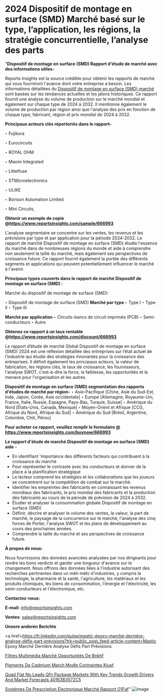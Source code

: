 # 2024 Dispositif de montage en surface (SMD) Marché basé sur le type, l’application, les régions, la stratégie concurrentielle, l’analyse des parts

 "<strong>Dispositif de montage en surface (SMD) Rapport d'étude de marché avec des informations utiles-</strong>

Reports Insights est la source crédible pour obtenir les rapports de marché qui vous fourniront l'avance dont votre entreprise a besoin. Les informations détaillées du <a href=https://www.reportsinsights.com/sample/666993>Dispositif de montage en surface (SMD) marché</a> sont basées sur les tendances actuelles et les jalons historiques. Ce rapport fournit une analyse du volume de production sur le marché mondial et également sur chaque type de 2024 à 2032. Il mentionne également le volume de production par région ainsi que l'analyse des prix en fonction de chaque type, fabricant, région et prix mondial de 2024 à 2032.

<b>Principaux acteurs clés répertoriés dans le rapport-</b>

‣ Fujikura

‣ Eurocircuits

‣ ROYAL OHM

‣ Maxim Integrated

‣ Littelfuse

‣ STMicroelectronics

‣ ULIKE

‣ Borison Automation Limited

‣ Mini Circuits,

<strong><b>Obtenir un exemple de copie @</b></strong><a href=https://www.reportsinsights.com/sample/666993><strong><b>https://www.reportsinsights.com/sample/666993</b></strong></a>

L'analyse segmentaire se concentre sur les ventes, les revenus et les prévisions par type et par application pour la période 2024-2032. Le rapport de marché Dispositif de montage en surface (SMD) étudie l'essence du marché dans de nombreuses régions du monde et aide à comprendre non seulement la taille du marché, mais également ses perspectives de croissance future. Ce rapport fournit également la portée des différents segments et applications qui peuvent potentiellement influencer le marché à l'avenir.

<strong>Principaux types couverts dans le rapport de marché Dispositif de montage en surface (SMD) :</strong>

Marché du dispositif de montage de surface (SMD):

‣  Dispositif de montage de surface (SMD) <strong> Marché <strong> par type </strong> </strong>
‣ Type I
‣ Type II
‣ Type III

<strong>Marché par application </strong>
‣ Circuits-bancs de circuit imprimés (PCB)
‣ Semi-conducteurs
‣ Autre

<strong><b>Obtenez ce rapport à un taux rentable @</b></strong><a href=https://www.reportsinsights.com/discount/666993><strong><b>https://www.reportsinsights.com/discount/666993</b></strong></a>

Le rapport d’étude de marché Global Dispositif de montage en surface (SMD) 2024 est une réflexion détaillée des entreprises sur l’état actuel de l’industrie qui étudie des stratégies innovantes pour la croissance des entreprises. Il définit également les principaux acteurs, la valeur de fabrication, les régions clés, le taux de croissance, les fournisseurs, l'analyse SWOT, c'est-à-dire la force, la faiblesse, les opportunités et la menace pour l'organisation et les autres.

<strong>Dispositif de montage en surface (SMD) segmentation des rapports d'études de marché par région-</strong>
‣ Asie-Pacifique [Chine, Asie du Sud-Est, Inde, Japon, Corée, Asie occidentale]
‣ Europe [Allemagne, Royaume-Uni, France, Italie, Russie, Espagne, Pays-Bas, Turquie, Suisse]
‣ Amérique du Nord [États-Unis, Canada, Mexique]
‣ Moyen-Orient et Afrique [CCG, Afrique du Nord, Afrique du Sud]
‣ Amérique du Sud [Brésil, Argentine, Colombie, Chili, Pérou]

<strong>Pour acheter ce rapport, veuillez remplir le formulaire @   <a href=https://www.reportsinsights.com/buynow/666993>https://www.reportsinsights.com/buynow/666993</a></strong>

<strong>Le rapport d'étude de marché Dispositif de montage en surface (SMD) aide -</strong>
<ul>
  <li>En identifiant 'importance des différents facteurs qui contribuent à la croissance du marché</li>
  <li>Pour représenter le contraste avec les conducteurs et donner de la place à la planification stratégique</li>
  <li>Le lecteur comprend les stratégies et les collaborations que les joueurs se concentrent sur la compétition de combat sur le marché.</li>
  <li>Identifier les empreintes des fabricants en connaissant les revenus mondiaux des fabricants, le prix mondial des fabricants et la production des fabricants au cours de la période de prévision de 2024 à 2032.</li>
  <li>Étudier et analyser la consommation globale Dispositif de montage en surface (SMD)</li>
  <li>Définir, décrire et analyser le volume des ventes, la valeur, la part de marché, le paysage de la concurrence sur le marché, l'analyse des cinq forces de Porter, l'analyse SWOT et les plans de développement au cours des prochaines années.</li>
  <li>Comprendre la taille du marché et ses perspectives de croissance future.</li>
</ul>
<strong>À propos de nous:</strong>

Nous fournissons des données avancées analysées par nos dirigeants pour rendre les bons verdicts et garder une longueur d'avance sur le changement. Nous offrons des données liées à l'industrie autorisant des recherches pertinentes dans un méli-mélo d'industries, y compris la technologie, la pharmacie et la santé, l'agriculture, les matériaux et les produits chimiques, les biens de consommation, l'énergie et l'électricité, les semi-conducteurs et l'électronique, etc.

<strong>Contactez-nous:</strong>

<strong>E-mail:</strong> <a href=mailto:info@reportsinsights.com>info@reportsinsights.com</a>

<strong>Ventes</strong>: <a href=mailto:sales@reportsinsights.com>sales@reportsinsights.com</a>

<strong>Unsere anderen Berichte</strong>

<a href=https://fr.linkedin.com/pulse/mastic-époxy-marché-dernière-analyse-défis-part-prévisions?trk=public_post_feed-article-content>Mastic Époxy Marché Dernière Analyse Défis Part Prévisions</a>

<a href=https://fr.linkedin.com/pulse/filtres-multimédia-marché-opportunités-de-bnkhf/>Filtres Multimédia Marché Opportunités De Bnkhf</a>

<a href=https://www.linkedin.com/pulse/pigments-de-cadmium-march%C3%A9-mod%C3%A8le-contraintes-kjusf/>Pigments De Cadmium March Modle Contraintes Kjusf</a>

<a href=https://medium.com/@gd336335/quad-flat-no-leads-qfn-package-markets-with-key-trends-growth-drivers-and-market-forecasts-40163b3572c5>Quad Flat No Leads Qfn Package Markets With Key Trends Growth Drivers And Market Forecasts 40163B3572C5</a>

<a href=https://fr.linkedin.com/pulse/systèmes-de-prescription-électronique-marché-rapport-o1faf/>Systèmes De Prescription Électronique Marché Rapport O1Faf</a>"
![image](https://github.com/daminid12/RImarketgrowth/assets/158430485/d60a55a6-1a10-4530-b21a-d35a9f232000)
